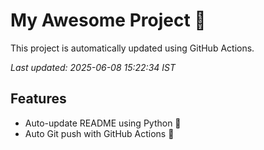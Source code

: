 # My Awesome Project 🚀

This project is automatically updated using GitHub Actions.

_Last updated: 2025-06-08 15:22:34 IST_

## Features
- Auto-update README using Python 🐍
- Auto Git push with GitHub Actions 🤖
